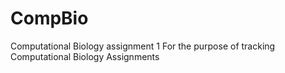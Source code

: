 # CompBio
Computational Biology assignment 1
For the purpose of tracking Computational Biology Assignments
